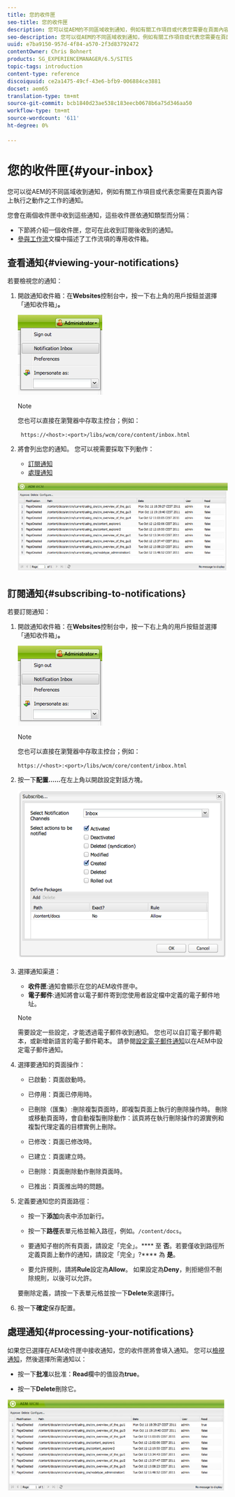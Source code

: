 ```yaml
---
title: 您的收件匣
seo-title: 您的收件匣
description: 您可以從AEM的不同區域收到通知，例如有關工作項目或代表您需要在頁面內容上執行之動作之工作的通知。
seo-description: 您可以從AEM的不同區域收到通知，例如有關工作項目或代表您需要在頁面內容上執行之動作之工作的通知。
uuid: e7ba9150-957d-4f84-a570-2f3d83792472
contentOwner: Chris Bohnert
products: SG_EXPERIENCEMANAGER/6.5/SITES
topic-tags: introduction
content-type: reference
discoiquuid: ce2a1475-49cf-43e6-bfb9-006884ce3881
docset: aem65
translation-type: tm+mt
source-git-commit: bcb1840d23ae538c183eecb0678b6a75d346aa50
workflow-type: tm+mt
source-wordcount: '611'
ht-degree: 0%

---
```



# 您的收件匣{#your-inbox}

您可以從AEM的不同區域收到通知，例如有關工作項目或代表您需要在頁面內容上執行之動作之工作的通知。

您會在兩個收件匣中收到這些通知，這些收件匣依通知類型而分隔：

* 下節將介紹一個收件匣，您可在此收到訂閱後收到的通知。
* [參與工作流](/help/sites-classic-ui-authoring/classic-workflows-participating.md)文檔中描述了工作流項的專用收件箱。

## 查看通知{#viewing-your-notifications}

若要檢視您的通知：

1. 開啟通知收件箱：在&#x200B;**Websites**&#x200B;控制台中，按一下右上角的用戶按鈕並選擇「通知收件箱」**。**

   ![screen_shot_2012-02-08at105226am](assets/screen_shot_2012-02-08at105226am.png)

   >[!NOTE]
   >
   >您也可以直接在瀏覽器中存取主控台；例如：
   >
   >
   >` https://<host>:<port>/libs/wcm/core/content/inbox.html`

1. 將會列出您的通知。 您可以視需要採取下列動作：

   * [訂閱通知](#subscribing-to-notifications)
   * [處理通知](#processing-your-notifications)

   ![chlimage_1-4](assets/chlimage_1-4.jpeg)

## 訂閱通知{#subscribing-to-notifications}

若要訂閱通知：

1. 開啟通知收件箱：在&#x200B;**Websites**&#x200B;控制台中，按一下右上角的用戶按鈕並選擇「通知收件箱」**。**

   ![screen_shot_2012-02-08at105226am-1](assets/screen_shot_2012-02-08at105226am-1.png)

   >[!NOTE]
   >
   >您也可以直接在瀏覽器中存取主控台；例如：
   >
   >
   >`https://<host>:<port>/libs/wcm/core/content/inbox.html`

1. 按一下&#x200B;**配置……**&#x200B;在左上角以開啟設定對話方塊。

   ![screen_shot_2012-02-08at111056am](assets/screen_shot_2012-02-08at111056am.png)

1. 選擇通知渠道：

   * **收件匣**:通知會顯示在您的AEM收件匣中。
   * **電子郵件**:通知將會以電子郵件寄到您使用者設定檔中定義的電子郵件地址。

   >[!NOTE]
   >
   >需要設定一些設定，才能透過電子郵件收到通知。 您也可以自訂電子郵件範本，或新增新語言的電子郵件範本。 請參閱[設定電子郵件通知](/help/sites-administering/notification.md#configuringemailnotification)以在AEM中設定電子郵件通知。

1. 選擇要通知的頁面操作：

   * 已啟動：頁面啟動時。
   * 已停用：頁面已停用時。
   * 已刪除（匯集）:刪除複製頁面時，即複製頁面上執行的刪除操作時。
刪除或移動頁面時，會自動複製刪除動作：該頁將在執行刪除操作的源實例和複製代理定義的目標實例上刪除。

   * 已修改：頁面已修改時。
   * 已建立：頁面建立時。
   * 已刪除：頁面刪除動作刪除頁面時。
   * 已推出：頁面推出時的問題。

1. 定義要通知您的頁面路徑：

   * 按一下&#x200B;**添加**&#x200B;向表中添加新行。
   * 按一下&#x200B;**路徑**&#x200B;表單元格並輸入路徑，例如。`/content/docs`。

   * 要通知子樹的所有頁面，請設定「完全」。**** 至 **否**。若要僅收到路徑所定義頁面上動作的通知，請設定「完全」?**** 為 **是**。

   * 要允許規則，請將&#x200B;**Rule**&#x200B;設定為&#x200B;**Allow**。 如果設定為&#x200B;**Deny**，則拒絕但不刪除規則，以後可以允許。

   要刪除定義，請按一下表單元格並按一下&#x200B;**Delete**&#x200B;來選擇行。

1. 按一下&#x200B;**確定**&#x200B;保存配置。

## 處理通知{#processing-your-notifications}

如果您已選擇在AEM收件匣中接收通知，您的收件匣將會填入通知。 您可以[檢視通知](#viewing-your-notifications)，然後選擇所需通知以：

* 按一下&#x200B;**批准**&#x200B;以批准：**Read**&#x200B;欄中的值設為&#x200B;**true**。

* 按一下&#x200B;**Delete**&#x200B;刪除它。

![chlimage_1-5](assets/chlimage_1-5.jpeg)
